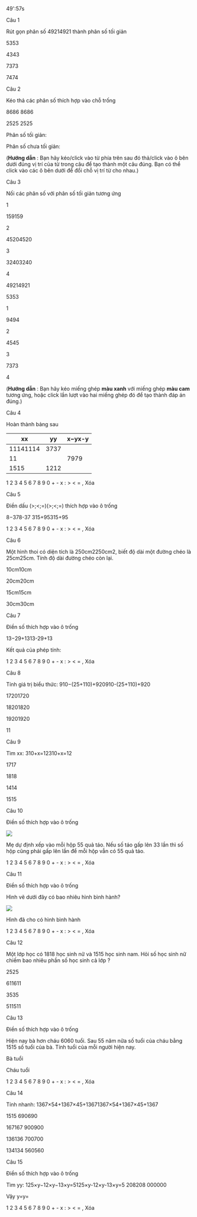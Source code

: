 49':57s

Câu 1

Rút gọn phân số 49214921 thành phân số tối giản

5353

4343

7373

7474

Câu 2

Kéo thả các phân số thích hợp vào chỗ trống

8686 8686

2525 2525

Phân số tối giản:  

Phân số chưa tối giản:  

(**Hướng dẫn** : Bạn hãy kéo/click vào từ phía trên sau đó thả/click vào ô bên dưới đúng vị trí của từ trong câu để tạo thành một câu đúng. Bạn có thể click vào các ô bên dưới để đổi chỗ vị trí từ cho nhau.)

Câu 3

Nối các phân số với phân số tối giản tương ứng

1

159159

2

45204520

3

32403240

4

49214921

5353

1

9494

2

4545

3

7373

4

(**Hướng dẫn** : Bạn hãy kéo miếng ghép **màu xanh** với miếng ghép **màu cam** tương ứng, hoặc click lần lượt vào hai miếng ghép đó để tạo thành đáp án đúng.)

Câu 4

Hoàn thành bảng sau

xx | yy | x−yx-y  
---|---|---  
11141114 | 3737 |   
11 |  | 7979  
| 1515 | 1212  
  
1 2 3 4 5 6 7 8 9 0 + - x : > < = , Xóa

Câu 5

Điền dấu (>;<;=)(>;<;=) thích hợp vào ô trống

8−378-37  315+95315+95

1 2 3 4 5 6 7 8 9 0 + - x : > < = , Xóa

Câu 6

Một hình thoi có diện tích là 250cm2250cm2, biết độ dài một đường chéo là 25cm25cm. Tính độ dài đường chéo còn lại.

10cm10cm

20cm20cm

15cm15cm

30cm30cm

Câu 7

Điền số thích hợp vào ô trống

13−29+1313-29+13

Kết quả của phép tính: 

1 2 3 4 5 6 7 8 9 0 + - x : > < = , Xóa

Câu 8

Tính giá trị biểu thức: 910−(25+110)+920910-(25+110)+920

17201720

18201820

19201920

11

Câu 9

Tìm xx: 310+x=12310+x=12

1717

1818

1414

1515

Câu 10

Điền số thích hợp vào ô trống

![](https://onthi123.vn/public/uploads/3_586.png)

Mẹ dự định xếp vào mỗi hộp 55 quả táo. Nếu số táo gấp lên 33 lần thì số hộp cũng phải gấp lên  lần để mỗi hộp vẫn có 55 quả táo.

1 2 3 4 5 6 7 8 9 0 + - x : > < = , Xóa

Câu 11

Điền số thích hợp vào ô trống

Hình vẽ dưới đây có bao nhiêu hình bình hành?

![](https://onthi123.vn/public/uploads/4_556.png)

Hình đã cho có  hình bình hành

1 2 3 4 5 6 7 8 9 0 + - x : > < = , Xóa

Câu 12

Một lớp học có 1818 học sinh nữ và 1515 học sinh nam. Hỏi số học sinh nữ chiếm bao nhiêu phần số học sinh cả lớp ?

2525

611611

3535

511511

Câu 13

Điền số thích hợp vào ô trống

Hiện nay bà hơn cháu 6060 tuổi. Sau 55 năm nữa số tuổi của cháu bằng 1515 số tuổi của bà. Tính tuổi của mỗi người hiện nay.

Bà  tuổi

Cháu  tuổi

1 2 3 4 5 6 7 8 9 0 + - x : > < = , Xóa

Câu 14

Tính nhanh: 1367×54+1367×45+13671367×54+1367×45+1367

1515 690690

167167 900900

136136 700700

134134 560560

Câu 15

Điền số thích hợp vào ô trống

Tìm yy: 125×y−12×y−13×y=5125×y-12×y-13×y=5 208208 000000

Vậy y=y=  

1 2 3 4 5 6 7 8 9 0 + - x : > < = , Xóa

